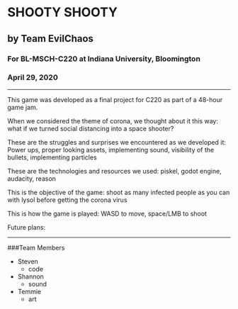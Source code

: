 # SHOOTY SHOOTY
## by Team EvilChaos
### For BL-MSCH-C220 at Indiana University, Bloomington
### April 29, 2020

---

This game was developed as a final project for C220 as part of a 48-hour game jam. 

When we considered the theme of corona, we thought about it this way: what if we turned social distancing into a space shooter?

These are the struggles and surprises we encountered as we developed it: Power ups, proper looking assets, implementing sound, visibility of the bullets, implementing particles

These are the technologies and resources we used: piskel, godot engine, audacity, reason

This is the objective of the game: shoot as many infected people as you can with lysol before getting the corona virus

This is how the game is played: WASD to move, space/LMB to shoot

Future plans:

---

###Team Members

  * Steven
    * code
  * Shannon
    * sound
  * Temmie
    * art

